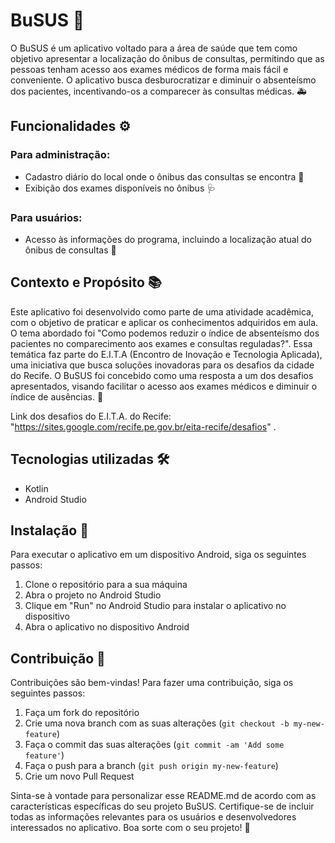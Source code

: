 # BuSUS 🏥

O BuSUS é um aplicativo voltado para a área de saúde que tem como objetivo apresentar a localização do ônibus de consultas, permitindo que as pessoas tenham acesso aos exames médicos de forma mais fácil e conveniente. O aplicativo busca desburocratizar e diminuir o absenteísmo dos pacientes, incentivando-os a comparecer às consultas médicas. 🚑

## Funcionalidades ⚙️

### Para administração:

- Cadastro diário do local onde o ônibus das consultas se encontra 📝
- Exibição dos exames disponíveis no ônibus 🩺

### Para usuários:

- Acesso às informações do programa, incluindo a localização atual do ônibus de consultas 📍

## Contexto e Propósito 📚

Este aplicativo foi desenvolvido como parte de uma atividade acadêmica, com o objetivo de praticar e aplicar os conhecimentos adquiridos em aula. O tema abordado foi "Como podemos reduzir o índice de absenteísmo dos pacientes no comparecimento aos exames e consultas reguladas?". Essa temática faz parte do E.I.T.A (Encontro de Inovação e Tecnologia Aplicada), uma iniciativa que busca soluções inovadoras para os desafios da cidade do Recife. O BuSUS foi concebido como uma resposta a um dos desafios apresentados, visando facilitar o acesso aos exames médicos e diminuir o índice de ausências. 🌟

Link dos desafios do E.I.T.A. do Recife: "https://sites.google.com/recife.pe.gov.br/eita-recife/desafios" .

## Tecnologias utilizadas 🛠️

- Kotlin
- Android Studio

## Instalação 🚀

Para executar o aplicativo em um dispositivo Android, siga os seguintes passos:

1. Clone o repositório para a sua máquina
2. Abra o projeto no Android Studio
3. Clique em "Run" no Android Studio para instalar o aplicativo no dispositivo
4. Abra o aplicativo no dispositivo Android

## Contribuição 🤝

Contribuições são bem-vindas! Para fazer uma contribuição, siga os seguintes passos:

1. Faça um fork do repositório
2. Crie uma nova branch com as suas alterações (`git checkout -b my-new-feature`)
3. Faça o commit das suas alterações (`git commit -am 'Add some feature'`)
4. Faça o push para a branch (`git push origin my-new-feature`)
5. Crie um novo Pull Request

Sinta-se à vontade para personalizar esse README.md de acordo com as características específicas do seu projeto BuSUS. Certifique-se de incluir todas as informações relevantes para os usuários e desenvolvedores interessados no aplicativo. Boa sorte com o seu projeto! 🚀
